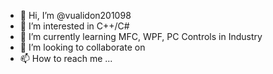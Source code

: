 - 👋 Hi, I’m @vualidon201098
- 👀 I’m interested in C++/C#
- 🌱 I’m currently learning MFC, WPF, PC Controls in Industry
- 💞️ I’m looking to collaborate on 
- 📫 How to reach me ...

<!---
vualidon201098/vualidon201098 is a ✨ special ✨ repository because its `README.md` (this file) appears on your GitHub profile.
You can click the Preview link to take a look at your changes.
--->
